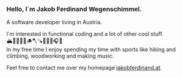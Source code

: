 ### Hello, I´m Jakob Ferdinand Wegenschimmel.
A software developer living in Austria.

I´m interested in functional coding and a lot of other cool stuff.  
🏔️🧗‍♂️🚴🥾🪵🪓🪚🔨🎻🎼🎧🕺  
In my free time I enjoy spending my time with sports like hiking and climbing, woodworking and making music. 


Feel free to contact me over my homepage [jakobferdinand.at](https://www.jakobferdinand.at/). 

<!---
JakobFerdinand/JakobFerdinand is a ✨ special ✨ repository because its `README.md` (this file) appears on your GitHub profile.
You can click the Preview link to take a look at your changes.
--->
